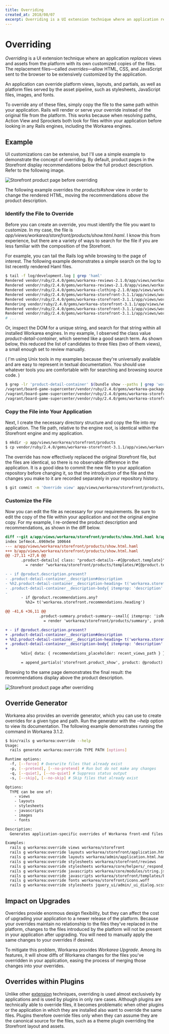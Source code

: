 ```yaml
---
title: Overriding
created_at: 2018/08/07
excerpt: Overriding is a UI extension technique where an application replaces views and assets from the platform with its own customized copies of the files. The replacement files—called overrides—allow HTML, CSS, and JavaScript sent to the browser to be exten
---
```


# Overriding

<dfn>Overriding</dfn> is a UI extension technique where an application _replaces_ views and assets from the platform with its own customized copies of the files. The replacement files—called <dfn>overrides</dfn>—allow HTML, CSS, and JavaScript sent to the browser to be extensively customized by the application.

An application can override platform views, layouts, and partials, as well as platform files served by the asset pipeline, such as stylesheets, JavaScript files, images, and fonts.

To override any of these files, simply copy the file to the same path within your application. Rails will render or serve your override instead of the original file from the platform. This works because when resolving paths, Action View and Sprockets both look for files within your application before looking in any Rails engines, including the Workarea engines.

## Example

UI customizations can be extensive, but I'll use a simple example to demonstrate the concept of overriding. By default, product pages in the Storefront display recommendations below the full product description. Refer to the following image.

![Storefront product page before overriding](/images/storefront-product-before-overriding.png)

The following example overrides the _products#show_ view in order to change the rendered HTML, moving the recommendations _above_ the product description.

### Identify the File to Override

Before you can create an override, you must identify the file you want to customize. In my case, the file is _app/views/workarea/storefront/products/show.html.haml_. I know this from experience, but there are a variety of ways to search for the file if you are less familiar with the composition of the Storefront.

For example, you can tail the Rails log while browsing to the page of interest. The following example demonstrates a simple search on the log to list recently rendered Haml files.

```bash
$ tail -f log/development.log | grep 'haml'
Rendered vendor/ruby/2.4.0/gems/workarea-reviews-2.1.0/app/views/workarea/storefront/products/_rating.html.haml (20.2ms)
Rendered vendor/ruby/2.4.0/gems/workarea-reviews-2.1.0/app/views/workarea/storefront/products/_reviews_summary.html.haml (35.0ms)
Rendered vendor/ruby/2.4.0/gems/workarea-clothing-2.1.0/app/views/workarea/storefront/products/_clothing_summary.html.haml (7.1ms)
Rendered vendor/ruby/2.4.0/gems/workarea-storefront-3.1.1/app/views/workarea/storefront/products/_summary.html.haml (274.9ms)
Rendered vendor/ruby/2.4.0/gems/workarea-storefront-3.1.1/app/views/workarea/storefront/recent_views/show.html.haml (329.8ms)
Rendering vendor/ruby/2.4.0/gems/workarea-storefront-3.1.1/app/views/workarea/storefront/products/show.html.haml within layouts/workarea/storefront/application
Rendered vendor/ruby/2.4.0/gems/workarea-storefront-3.1.1/app/views/workarea/storefront/products/_price.html.haml (5.8ms)
Rendered vendor/ruby/2.4.0/gems/workarea-storefront-3.1.1/app/views/workarea/storefront/products/_pricing.html.haml (19.7ms)
# ...
```

Or, inspect the DOM for a unique string, and search for that string within all installed Workarea engines. In my example, I observed the class value _product-detail-container_, which seemed like a good search term. As shown below, this reduced the list of candidates to three files (two of them views), a small enough set to review manually.

( I'm using Unix tools in my examples because they're universally available and are easy to represent in textual documentation. You should use whatever tools you are comfortable with for searching and browsing source code. )

```bash
$ grep -lr 'product-detail-container' $(bundle show --paths | grep 'workarea')</kbd>
/vagrant/board-game-supercenter/vendor/ruby/2.4.0/gems/workarea-package_products-3.1.0/app/views/workarea/storefront/products/package_show.html.haml
/vagrant/board-game-supercenter/vendor/ruby/2.4.0/gems/workarea-storefront-3.1.1/app/assets/stylesheets/workarea/storefront/components/_product_detail_container.scss
/vagrant/board-game-supercenter/vendor/ruby/2.4.0/gems/workarea-storefront-3.1.1/app/views/workarea/storefront/products/show.html.haml
```

### Copy the File into Your Application

Next, I create the necessary directory structure and copy the file into my application. The file path, relative to the engine root, is identical within the Storefront engine and my application.

```bash
$ mkdir -p app/views/workarea/storefront/products
$ cp vendor/ruby/2.4.0/gems/workarea-storefront-3.1.1/app/views/workarea/storefront/products/show.html.haml app/views/workarea/storefront/products
```

The override has now effectively replaced the original Storefront file, but the files are identical, so there is no observable difference in the application. It is a good idea to commit the new file to your application repository before changing it, so that the introduction of the file and the changes you make to it are recorded separately in your repository history.

```bash
$ git commit -m 'Override view' app/views/workarea/storefront/products/show.html.haml
```

### Customize the File

Now you can edit the file as necessary for your requirements. Be sure to edit the copy of the file within your application and not the original engine copy. For my example, I re-ordered the product description and recommendations, as shown in the diff below.

```diff
diff --git a/app/views/workarea/storefront/products/show.html.haml b/app/views/workarea/storefront/products/show.html.haml
index 1ef4ec4..6969e5e 100644
--- a/app/views/workarea/storefront/products/show.html.haml
+++ b/app/views/workarea/storefront/products/show.html.haml
@@ -27,11 +27,6 @@
       .product-details{ class: "product-details--#{@product.template}" }
         = render "workarea/storefront/products/templates/#{@product.template}", product: @product

- - if @product.description.present?
- .product-detail-container__description#description
- %h2.product-detail-container__description-heading= t('workarea.storefront.products.description')
- .product-detail-container__description-body{ itemprop: 'description' }!= @product.description
-
       - if @product.recommendations.any?
         %h2= t('workarea.storefront.recommendations.heading')

@@ -41,6 +36,11 @@
               .product-summary.product-summary--small{ itemprop: 'isRelatedTo', itemscope: true, itemtype: 'http://schema.org/Product' }
                 = render 'workarea/storefront/products/summary', product: product

+ - if @product.description.present?
+ .product-detail-container__description#description
+ %h2.product-detail-container__description-heading= t('workarea.storefront.products.description')
+ .product-detail-container__description-body{ itemprop: 'description' }!= @product.description
+
       %div{ data: { recommendations_placeholder: recent_views_path } }

       = append_partials('storefront.product_show', product: @product)
```

Browsing to the same page demonstrates the final result: the recommendations display above the product description.

![Storefront product page after overriding](/images/storefront-product-after-overriding.png)

## Override Generator

Workarea also provides an override generator, which you can use to create overrides for a given type and path. Run the generator with the _‑‑help_ option to view its documentation. The following example demonstrates running the command in Workarea 3.1.2.

```bash
$ bin/rails g workarea:override --help
Usage:
  rails generate workarea:override TYPE PATH [options]

Runtime options:
  -f, [--force] # Overwrite files that already exist
  -p, [--pretend], [--no-pretend] # Run but do not make any changes
  -q, [--quiet], [--no-quiet] # Suppress status output
  -s, [--skip], [--no-skip] # Skip files that already exist

Options:
  TYPE can be one of:
    - views
    - layouts
    - stylesheets
    - javascripts
    - images
    - fonts

Description:
  Generates application-specific overrides of Workarea front-end files

Examples:
  rails g workarea:override views workarea/storefront
  rails g workarea:override layouts workarea/storefront/application.html.haml
  rails g workarea:override layouts workarea/admin/application.html.haml
  rails g workarea:override stylesheets workarea/storefront/reviews
  rails g workarea:override stylesheets workarea/core/helpers/_respond_to.scss
  rails g workarea:override javascripts workarea/core/modules/string.js
  rails g workarea:override javascripts workarea/storefront/templates/btn.jst.ejs
  rails g workarea:override fonts workarea/storefront/icons.woff
  rails g workarea:override stylesheets jquery_ui/admin/_ui_dialog.scss
```

## Impact on Upgrades

Overrides provide enormous design flexibility, but they can affect the cost of upgrading your application to a newer release of the platform. Because your overrides maintain no relationship to the files they've replaced in the platform, changes to the files introduced by the platform will not be present in your application after upgrading. You will need to manually apply the same changes to your overrides if desired.

To mitigate this problem, Workarea provides _Workarea Upgrade_. Among its features, it will show diffs of Workarea changes for the files you've overridden in your application, easing the process of merging those changes into your overrides.

## Overrides within Plugins

Unlike other [extension](/articles/extension-overview.html) techniques, overriding is used almost exclusively by applications and is used by plugins in only rare cases. Although plugins are technically able to override files, it becomes problematic when other plugins or the application in which they are installed also want to override the same files. Plugins therefore override files only when they can assume they are the canonical source for the files, such as a theme plugin overriding the Storefront layout and assets.

